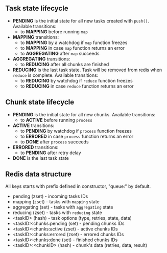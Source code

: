 ## Task state lifecycle

- **PENDING** is the initial state for all new tasks created with `push()`. Available transitions:
  - to **MAPPING** before running `map`
- **MAPPING** transitions:
  - to **MAPPING** by a watchdog if `map` function freezes
  - to **MAPPING** in case `map` function returns an error
  - to **AGGREGATING** after `map` succeeds
- **AGGREGATING** transitions:
  - to **REDUCING** after all chunks are finished
- **REDUCING** is the last task state. Task will be removed from redis when `reduce` is complete. Available transitions:
  - to **REDUCING** by watchdog if `reduce` function freezes
  - to **REDUCING** in case `reduce` function returns an error

## Chunk state lifecycle

- **PENDING** is the initial state for all new chunks. Available transitions:
  - to **ACTIVE** before running `process`
- **ACTIVE** transitions:
  - to **PENDING** by watchdog if `process` function freezes
  - to **ERRORED** in case `process` function returns an error
  - to **DONE** after `process` succeeds
- **ERRORED** transitions:
  - to **PENDING** after retry delay
- **DONE** is the last task state

## Redis data structure

All keys starts with prefix defined in constructor, "queue:" by default.

- pending (zset) - incoming tasks IDs
- mapping (zset) - tasks with `mapping` state
- aggregating (set)  - tasks with `aggregating` state
- reducing (zset) - tasks with `reducing` state
- &lt;taskID&gt; (hash) - task options (type, retries, state, data)
- &lt;taskID&gt;:chunks:pending (set)  - pending chunks IDs
- &lt;taskID&gt;:chunks:active (zset) - active chunks IDs
- &lt;taskID&gt;:chunks:errored (zset) - errored chunks IDs
- &lt;taskID&gt;:chunks:done (set)  - finished chunks IDs
- &lt;taskID&gt;:&lt;chunkID&gt; (hash) - chunk's data (retries, data, result)
